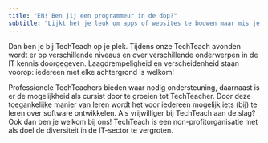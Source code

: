 ```yaml
---
title: "EN! Ben jij een programmeur in de dop?"
subtitle: "Lijkt het je leuk om apps of websites te bouwen maar mis je de vaardigheden?"
---
```


Dan ben je bij TechTeach op je plek. Tijdens onze TechTeach avonden wordt er op verschillende niveaus en over verschillende onderwerpen in de IT kennis doorgegeven. Laagdrempeligheid en verscheidenheid staan voorop: iedereen met elke achtergrond is welkom!

Professionele TechTeachers bieden waar nodig ondersteuning, daarnaast is er de mogelijkheid als cursist door te groeien tot TechTeacher. Door deze toegankelijke manier van leren wordt het voor iedereen mogelijk iets (bij) te leren over software ontwikkelen. Als vrijwilliger bij TechTeach aan de slag? Ook dan ben je welkom bij ons! TechTeach is een non-profitorganisatie met als doel de diversiteit in de IT-sector te vergroten.

